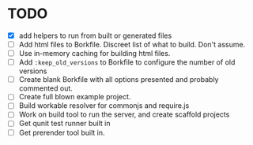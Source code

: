 TODO
====

- [x] add helpers to run from built or generated files
- [ ] Add html files to Borkfile. Discreet list of what to build. Don't assume.
- [ ] Use in-memory caching for building html files.
- [ ] Add `:keep_old_versions` to Borkfile to configure the number of old versions
- [ ] Create blank Borkfile with all options presented and probably commented out.
- [ ] Create full blown example project.
- [ ] Build workable resolver for commonjs and require.js
- [ ] Work on build tool to run the server, and create scaffold projects
- [ ] Get qunit test runner built in
- [ ] Get prerender tool built in.
